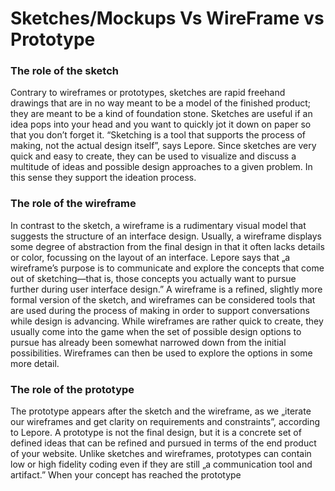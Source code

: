 # Sketches/Mockups Vs WireFrame vs Prototype

### The role of the sketch

Contrary to wireframes or prototypes, sketches are rapid freehand drawings that are in no way meant to be a model of the finished product; they are meant to be a kind of foundation stone. Sketches are useful if an idea pops into your head and you want to quickly jot it down on paper so that you don’t forget it. “Sketching is a tool that supports the process of making, not the actual design itself”, says Lepore. Since sketches are very quick and easy to create, they can be used to visualize and discuss a multitude of ideas and possible design approaches to a given problem. In this sense they support the ideation process.

### The role of the wireframe

In contrast to the sketch, a wireframe is a rudimentary visual model that suggests the structure of an interface design. Usually, a wireframe displays some degree of abstraction from the final design in that it often lacks details or color, focussing on the layout of an interface. Lepore says that „a wireframe’s purpose is to communicate and explore the concepts that come out of sketching—that is, those concepts you actually want to pursue further during user interface design.” A wireframe is a refined, slightly more formal version of the sketch, and wireframes can be considered tools that are used during the process of making in order to support conversations while design is advancing. While wireframes are rather quick to create, they usually come into the game when the set of possible design options to pursue has already been somewhat narrowed down from the initial possibilities. Wireframes can then be used to explore the options in some more detail.

### The role of the prototype

The prototype appears after the sketch and the wireframe, as we „iterate our wireframes and get clarity on requirements and constraints”, according to Lepore. A prototype is not the final design, but it is a concrete set of defined ideas that can be refined and pursued in terms of the end product of your website. Unlike sketches and wireframes, prototypes can contain low or high fidelity coding even if they are still „a communication tool and artifact.” When your concept has reached the prototype
